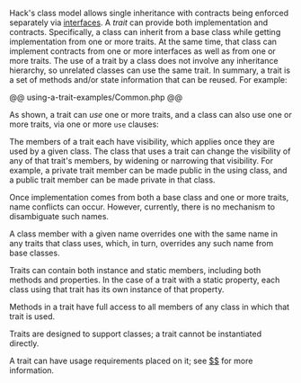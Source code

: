 Hack's class model allows single inheritance with contracts being enforced separately via [interfaces](implementing-an-interface.md). A *trait* can provide 
both implementation and contracts. Specifically, a class can inherit from a base class while getting implementation from one or more traits. 
At the same time, that class can implement contracts from one or more interfaces as well as from one or more traits. The use of a trait by a 
class does not involve any inheritance hierarchy, so unrelated classes can use the same trait. In summary, a trait is a set of methods and/or 
state information that can be reused.  For example:

@@ using-a-trait-examples/Common.php @@

As shown, a trait can *use* one or more traits, and a class can also use one or more traits, via one or more `use` clauses:

The members of a trait each have visibility, which applies once they are used by a given class. The class that uses a trait can change the 
visibility of any of that trait's members, by widening or narrowing that visibility. For example, a private trait member can be made public 
in the using class, and a public trait member can be made private in that class.

Once implementation comes from both a base class and one or more traits, name conflicts can occur. However, currently, there is no mechanism to 
disambiguate such names. 

A class member with a given name overrides one with the same name in any traits that class uses, which, in turn, overrides any such name from base classes. 

Traits can contain both instance and static members, including both methods and properties. In the case of a trait with a static property, 
each class using that trait has its own instance of that property.

Methods in a trait have full access to all members of any class in which that trait is used.

Traits are designed to support classes; a trait cannot be instantiated directly.

A trait can have usage requirements placed on it; see [$$](trait-and-interface-requirements.md) for more information.
